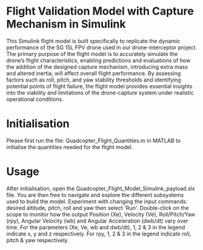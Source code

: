# Flight Validation Model with Capture Mechanism in Simulink

This Simulink flight model is built specifically to replicate the dynamic performance of the SG 15L FPV drone used in our drone-interceptor project. The primary purpose of the flight model is to accurately simulate the drone’s flight characteristics, enabling predictions and evaluations of how the addition of the designed capture mechanism, introducing extra mass and altered inertia, will affect overall flight performance. By assessing factors such as roll, pitch, and yaw stability thresholds and identifying potential points of flight failure, the flight model provides essential insights into the viability and limitations of the drone-capture system under realistic operational conditions.

# Initialisation

Please first run the file: Quadcopter_Flight_Quantities.m in MATLAB to initialise the quantities needed for the flight model.

# Usage

After initialisation, open the Quadcopter_Flight_Model_Simulink_payload.slx file. You are then free to navigate and explore the different subsystems used to build the model. Experiment with changing the input commands: desired altitude, pitch, roll and yaw then select 'Run'. Double-click on the scope to monitor how the output Position (Xe), Velocity (Ve), Roll/Pitch/Yaw (rpy), Angular Velocity (wb) and Angular Acceleration (dwb/dt) vary over time. For the parameters (Xe, Ve, wb and dwb/dt), 1, 2 & 3 in the legend indicate x, y and z respectively. For rpy, 1, 2 & 3 in the legend indicate roll, pitch & yaw respectively.   
